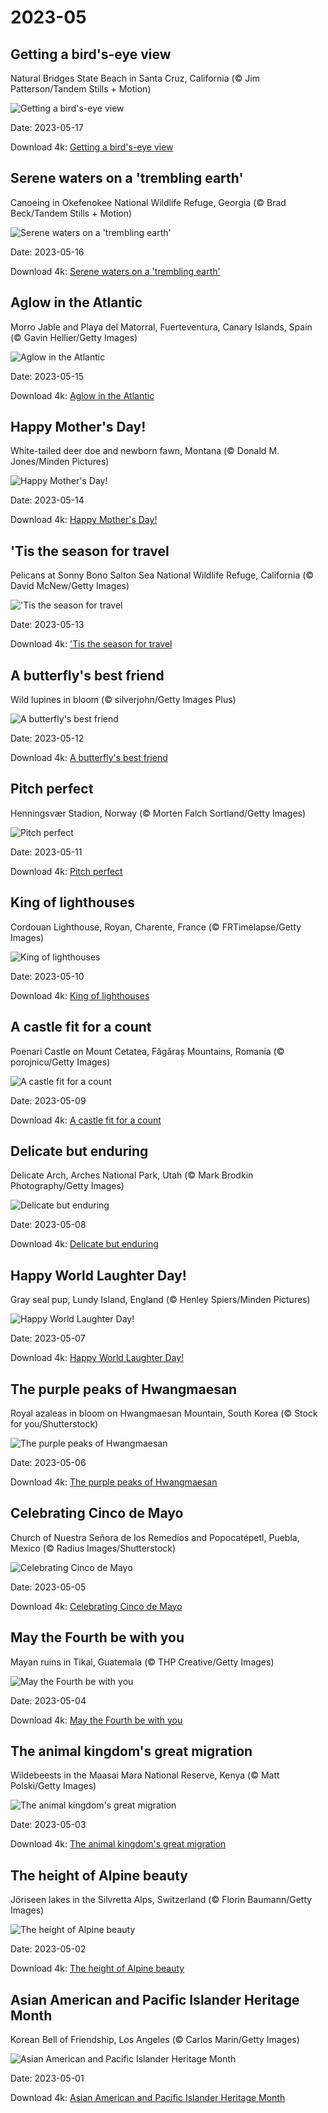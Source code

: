 # 2023-05

## Getting a bird's-eye view

Natural Bridges State Beach in Santa Cruz, California (© Jim Patterson/Tandem Stills + Motion)

![Getting a bird's-eye view](https://bing.com/th?id=OHR.CormorantBridge_EN-US1902862286_UHD.jpg&rf=LaDigue_UHD.jpg&pid=hp&w=1024&h=576&rs=1&c=4)

Date: 2023-05-17

Download 4k: [Getting a bird's-eye view](https://bing.com/th?id=OHR.CormorantBridge_EN-US1902862286_UHD.jpg&rf=LaDigue_UHD.jpg&pid=hp&w=3840&h=2160&rs=1&c=4)

## Serene waters on a 'trembling earth'

Canoeing in Okefenokee National Wildlife Refuge, Georgia (© Brad Beck/Tandem Stills + Motion)

![Serene waters on a 'trembling earth'](https://bing.com/th?id=OHR.AmericanWetlands_EN-US1844827155_UHD.jpg&rf=LaDigue_UHD.jpg&pid=hp&w=1024&h=576&rs=1&c=4)

Date: 2023-05-16

Download 4k: [Serene waters on a 'trembling earth'](https://bing.com/th?id=OHR.AmericanWetlands_EN-US1844827155_UHD.jpg&rf=LaDigue_UHD.jpg&pid=hp&w=3840&h=2160&rs=1&c=4)

## Aglow in the Atlantic

Morro Jable and Playa del Matorral, Fuerteventura, Canary Islands, Spain (© Gavin Hellier/Getty Images)

![Aglow in the Atlantic](https://bing.com/th?id=OHR.MorroJable_EN-US1772722431_UHD.jpg&rf=LaDigue_UHD.jpg&pid=hp&w=1024&h=576&rs=1&c=4)

Date: 2023-05-15

Download 4k: [Aglow in the Atlantic](https://bing.com/th?id=OHR.MorroJable_EN-US1772722431_UHD.jpg&rf=LaDigue_UHD.jpg&pid=hp&w=3840&h=2160&rs=1&c=4)

## Happy Mother's Day!

White-tailed deer doe and newborn fawn, Montana (© Donald M. Jones/Minden Pictures)

![Happy Mother's Day!](https://bing.com/th?id=OHR.OdocoileusVirginianus_EN-US1668598337_UHD.jpg&rf=LaDigue_UHD.jpg&pid=hp&w=1024&h=576&rs=1&c=4)

Date: 2023-05-14

Download 4k: [Happy Mother's Day!](https://bing.com/th?id=OHR.OdocoileusVirginianus_EN-US1668598337_UHD.jpg&rf=LaDigue_UHD.jpg&pid=hp&w=3840&h=2160&rs=1&c=4)

## 'Tis the season for travel

Pelicans at Sonny Bono Salton Sea National Wildlife Refuge, California (© David McNew/Getty Images)

!['Tis the season for travel](https://bing.com/th?id=OHR.SonnyBonoPelicans_EN-US1524460012_UHD.jpg&rf=LaDigue_UHD.jpg&pid=hp&w=1024&h=576&rs=1&c=4)

Date: 2023-05-13

Download 4k: ['Tis the season for travel](https://bing.com/th?id=OHR.SonnyBonoPelicans_EN-US1524460012_UHD.jpg&rf=LaDigue_UHD.jpg&pid=hp&w=3840&h=2160&rs=1&c=4)

## A butterfly's best friend

Wild lupines in bloom (© silverjohn/Getty Images Plus)

![A butterfly's best friend](https://bing.com/th?id=OHR.WildLupine_EN-US1382733552_UHD.jpg&rf=LaDigue_UHD.jpg&pid=hp&w=1024&h=576&rs=1&c=4)

Date: 2023-05-12

Download 4k: [A butterfly's best friend](https://bing.com/th?id=OHR.WildLupine_EN-US1382733552_UHD.jpg&rf=LaDigue_UHD.jpg&pid=hp&w=3840&h=2160&rs=1&c=4)

## Pitch perfect

Henningsvær Stadion, Norway (© Morten Falch Sortland/Getty Images)

![Pitch perfect](https://bing.com/th?id=OHR.FootballField_EN-US1266832046_UHD.jpg&rf=LaDigue_UHD.jpg&pid=hp&w=1024&h=576&rs=1&c=4)

Date: 2023-05-11

Download 4k: [Pitch perfect](https://bing.com/th?id=OHR.FootballField_EN-US1266832046_UHD.jpg&rf=LaDigue_UHD.jpg&pid=hp&w=3840&h=2160&rs=1&c=4)

## King of lighthouses

Cordouan Lighthouse, Royan, Charente, France (© FRTimelapse/Getty Images)

![King of lighthouses](https://bing.com/th?id=OHR.CordouanLighthouse_EN-US1179388866_UHD.jpg&rf=LaDigue_UHD.jpg&pid=hp&w=1024&h=576&rs=1&c=4)

Date: 2023-05-10

Download 4k: [King of lighthouses](https://bing.com/th?id=OHR.CordouanLighthouse_EN-US1179388866_UHD.jpg&rf=LaDigue_UHD.jpg&pid=hp&w=3840&h=2160&rs=1&c=4)

## A castle fit for a count

Poenari Castle on Mount Cetatea, Făgăraș Mountains, Romania (© porojnicu/Getty Images)

![A castle fit for a count](https://bing.com/th?id=OHR.MountCetatea_EN-US0862689024_UHD.jpg&rf=LaDigue_UHD.jpg&pid=hp&w=1024&h=576&rs=1&c=4)

Date: 2023-05-09

Download 4k: [A castle fit for a count](https://bing.com/th?id=OHR.MountCetatea_EN-US0862689024_UHD.jpg&rf=LaDigue_UHD.jpg&pid=hp&w=3840&h=2160&rs=1&c=4)

## Delicate but enduring

Delicate Arch, Arches National Park, Utah (© Mark Brodkin Photography/Getty Images)

![Delicate but enduring](https://bing.com/th?id=OHR.TheChaps_EN-US0810025310_UHD.jpg&rf=LaDigue_UHD.jpg&pid=hp&w=1024&h=576&rs=1&c=4)

Date: 2023-05-08

Download 4k: [Delicate but enduring](https://bing.com/th?id=OHR.TheChaps_EN-US0810025310_UHD.jpg&rf=LaDigue_UHD.jpg&pid=hp&w=3840&h=2160&rs=1&c=4)

## Happy World Laughter Day!

Gray seal pup, Lundy Island, England (© Henley Spiers/Minden Pictures)

![Happy World Laughter Day!](https://bing.com/th?id=OHR.SealLaughing_EN-US0742497806_UHD.jpg&rf=LaDigue_UHD.jpg&pid=hp&w=1024&h=576&rs=1&c=4)

Date: 2023-05-07

Download 4k: [Happy World Laughter Day!](https://bing.com/th?id=OHR.SealLaughing_EN-US0742497806_UHD.jpg&rf=LaDigue_UHD.jpg&pid=hp&w=3840&h=2160&rs=1&c=4)

## The purple peaks of Hwangmaesan

Royal azaleas in bloom on Hwangmaesan Mountain, South Korea (© Stock for you/Shutterstock)

![The purple peaks of Hwangmaesan](https://bing.com/th?id=OHR.HwangmaesanAzaleas_EN-US0649441292_UHD.jpg&rf=LaDigue_UHD.jpg&pid=hp&w=1024&h=576&rs=1&c=4)

Date: 2023-05-06

Download 4k: [The purple peaks of Hwangmaesan](https://bing.com/th?id=OHR.HwangmaesanAzaleas_EN-US0649441292_UHD.jpg&rf=LaDigue_UHD.jpg&pid=hp&w=3840&h=2160&rs=1&c=4)

## Celebrating Cinco de Mayo

Church of Nuestra Señora de los Remedios and Popocatépetl, Puebla, Mexico (© Radius Images/Shutterstock)

![Celebrating Cinco de Mayo](https://bing.com/th?id=OHR.Popocatepetl_EN-US0582960818_UHD.jpg&rf=LaDigue_UHD.jpg&pid=hp&w=1024&h=576&rs=1&c=4)

Date: 2023-05-05

Download 4k: [Celebrating Cinco de Mayo](https://bing.com/th?id=OHR.Popocatepetl_EN-US0582960818_UHD.jpg&rf=LaDigue_UHD.jpg&pid=hp&w=3840&h=2160&rs=1&c=4)

## May the Fourth be with you

Mayan ruins in Tikal, Guatemala (© THP Creative/Getty Images)

![May the Fourth be with you](https://bing.com/th?id=OHR.RebelBase_EN-US9162228478_UHD.jpg&rf=LaDigue_UHD.jpg&pid=hp&w=1024&h=576&rs=1&c=4)

Date: 2023-05-04

Download 4k: [May the Fourth be with you](https://bing.com/th?id=OHR.RebelBase_EN-US9162228478_UHD.jpg&rf=LaDigue_UHD.jpg&pid=hp&w=3840&h=2160&rs=1&c=4)

## The animal kingdom's great migration

Wildebeests in the Maasai Mara National Reserve, Kenya (© Matt Polski/Getty Images)

![The animal kingdom's great migration](https://bing.com/th?id=OHR.ThreeWildebeest_EN-US9446203427_UHD.jpg&rf=LaDigue_UHD.jpg&pid=hp&w=1024&h=576&rs=1&c=4)

Date: 2023-05-03

Download 4k: [The animal kingdom's great migration](https://bing.com/th?id=OHR.ThreeWildebeest_EN-US9446203427_UHD.jpg&rf=LaDigue_UHD.jpg&pid=hp&w=3840&h=2160&rs=1&c=4)

## The height of Alpine beauty

Jöriseen lakes in the Silvretta Alps, Switzerland (© Florin Baumann/Getty Images)

![The height of Alpine beauty](https://bing.com/th?id=OHR.KlostersSerneus_EN-US9360254697_UHD.jpg&rf=LaDigue_UHD.jpg&pid=hp&w=1024&h=576&rs=1&c=4)

Date: 2023-05-02

Download 4k: [The height of Alpine beauty](https://bing.com/th?id=OHR.KlostersSerneus_EN-US9360254697_UHD.jpg&rf=LaDigue_UHD.jpg&pid=hp&w=3840&h=2160&rs=1&c=4)

## Asian American and Pacific Islander Heritage Month

Korean Bell of Friendship, Los Angeles (© Carlos Marin/Getty Images)

![Asian American and Pacific Islander Heritage Month](https://bing.com/th?id=OHR.KoreanBell_EN-US9211069806_UHD.jpg&rf=LaDigue_UHD.jpg&pid=hp&w=1024&h=576&rs=1&c=4)

Date: 2023-05-01

Download 4k: [Asian American and Pacific Islander Heritage Month](https://bing.com/th?id=OHR.KoreanBell_EN-US9211069806_UHD.jpg&rf=LaDigue_UHD.jpg&pid=hp&w=3840&h=2160&rs=1&c=4)

